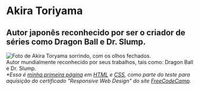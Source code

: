 <!DOCTYPE html>
<html lang="pt-br">
<head>
	<meta charset="UTF-8">
</head>

<body>
	<main id="main">
		<h1 id="title">Akira Toriyama</h1>
		<h2>Autor japonês reconhecido por ser o criador de séries como Dragon Ball e Dr. Slump.</h2>
		<div id="img-div">
			<img id="image" src="https://www.kamisama.com.br/wp-content/uploads/2019/05/DvxEaimXgAIPYGC.jpg" alt="Foto de Akira Toryama sorrindo, com 				os olhos fechados."/>
			<figcaption id="img-caption">
			Autor mundialmente reconhecido por seus trabalhos, tais como: Dragon Ball e Dr. Slump.
			</figcaption>
		</div>
		<section>
			<div>
			<i>*Essa é <a href="https://codepen.io/jeimoal/pen/ExXBPYv" target="_blank">minha primeira página</a> em <u>HTML</u> e <u>CSS</u>, como parte do 			     teste para aquisição do certificado "Responsive Web Design" do site <a href="https://www.freecodecamp.org" 							    target="_blank">FreeCodeCamp</a>.</i>
			</div>
		</section>
	</main>
</body>
</html>
